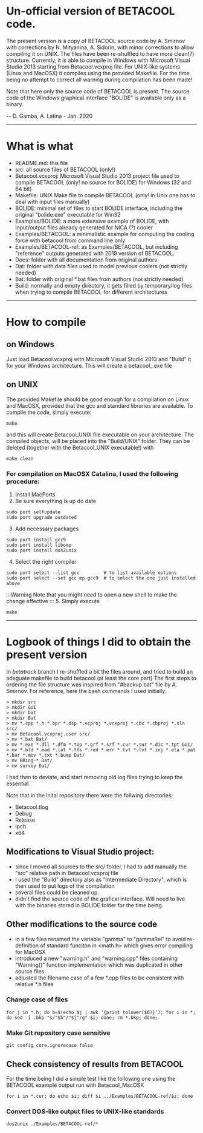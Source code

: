 # Un-official version of BETACOOL code.

The present version is a copy of BETACOOL source code by A. Smirnov with corrections by N. Mityanina, A. Sidorin, with minor corrections to allow compiling it on UNIX.
The files have been re-shuffled to have more clean(?) structure.
Currently, it is able to compile in Windows with Microsoft Visual Studio 2013 starting from Betacool.vcxproj file.
For UNIX-like systems (Linux and MacOSX) it compiles using the provided Makefile.
For the time being no attempt to correct all warning during compilation has been made!

Note that here only the source code of BETACOOL is present. The source code of the Windows graphical interface "BOLIDE" is available only as a binary. 

-- D. Gamba, A. Latina - Jan. 2020

---
# What is what

- README.md:         this file
- src:               all source files of BETACOOL (only!)
- Betacool.vcxproj:  Microsoft Visual Studio 2013 project file used to compile BETACOOL (only! no source for BOLIDE) for Windows (32 and 64 bit)
- Makefile:          UNIX Make file to compile BETACOOL (only! in Unix one has to deal with input files manually)
- BOLIDE:            minimal set of files to start BOLIDE interface, including the original "bolide.exe" executable for Win32
- Examples/BOLIDE:   a more extensive example of BOLIDE, with input/output files already generated for NICA (?) cooler
- Examples/BETACOOL: a minimalistic example for computing the cooling force with betacool from command line only 
- Examples/BETACOOL-ref: as Examples/BETACOOL, but including "reference" outputs generated with 2019 version of BETACOOL. 
- Docs:              folder with all documentation from original authors
- Dat:               folder with data files used to model previous coolers (not strictly needed)
- Bat:               folder with original *.bat files from authors (not strictly needed)
- Build:             normally and empty directory, it gets filled by temporary/log files when trying to compile BETACOOL for different architectures

---
# How to compile

## on Windows
Just load Betacool.vcxproj with Microsoft Visual Studio 2013 and "Build" it for your Windows architecture. 
This will create a betacool_<arc>.exe file 


## on UNIX
The provided Makefile should be good enough for a compilation on Linux and MacOSX, provided that the gcc and standard libraries are available.
To compile the code, simply execute:
```
make
```
and this will create Betacool_UNIX file executable on your architecture.
The compiled objects, will be placed into the "Build/UNIX" folder. They can be deleted (together with the Betacool_UNIX executable!) with
```
make clean
```

### For compilation on MacOSX Catalina, I used the following procedure:
1. Install MacPorts
2. Be sure everything is up do date
```
sudo port selfupdate
sudo port upgrade outdated
```
3. Add necessary packages
```
sudo port install gcc9
sudo port install libomp
sudo port install dos2unix
```
4. Select the right compiler
```
sudo port select --list gcc         # to list available options
sudo port select --set gcc mp-gcc9  # to select the one just installed above
```
:::Warning
Note that you might need to open a new shell to make the change effective
:::
5. Simply execute
```
make
```

---
# Logbook of things I did to obtain the present version

In _betatrack_ branch I re-shuffled a bit the files around, and tried to build an adeguate makefile to build betacool (at least the core part)
The first steps to ordering the file structure was inspired from "#backup.bat" file by A. Smirnov. 
For reference, here the bash commands I used initially:

```
> mkdir src
> mkdir GUI
> mkdir Dat
> mkdir Bat
> mv *.cpp *.h *.bpr *.dsp *.vcproj *.vcxproj *.cbx *.cbproj *.sln src/
> mv Betacool.vcxproj.user src/
> mv *.bat Bat/
> mv *.exe *.dll *.dfm *.top *.grf *.srf *.cur *.sur *.dic *.tpt GUI/
> mv *.bld *.mad *.lat *.tfs *.red *.err *.tvt *.lvt *.inj *.ela *.pat *.bar *.mov *.txt *.bump Dat/
> mv BRing-* Dat/
> mv survey Dat/
```
I had then to deviate, and start removing old log files trying to keep the essential.

Note that in the inital repository there were the follwing directories:
- Betacool.tlog
- Debug
- Release
- ipch
- x64

## Modifications to Visual Studio project:
- since I moved all sources to the src/ folder, I had to add manually the "src\" relative path in Betacool.vcxproj file
- I used the "Build" directory also as "Intermediate Directory", which is then used to put logs of the compilation 
- several files could be cleaned up.
- didn't find the source code of the grafical interface. Will need to live with the binaries stored in BOLIDE folder for the time being.

## Other modifications to the source code
- in a few files renamed the variable "gamma" to "gammaRel" to avoid re-definition of standard funciton in <math.h> which gives error compiling for MacOSX
- introduced a new "warning.h" and "warning.cpp" files containing "Warning()" function implementation which was duplicated in other source files
- adjusted the filename case of a few *.cpp files to be consistent with relative *.h files  

### Change case of files
```
for j in *.h; do b=$(echo $j | awk '{print tolower($0)}'); for i in *; do sed -i .bkp "s/"$b"/"$j"/g" $i; done; rm *.bkp; done;
```

### Make Git repository case sensitive
```
git config core.ignorecase false
```

## Check consistency of results from BETACOOL
For the time being I did a simple test like the following one using the BETACOOL example output run with Betacool_MacOSX
```
for i in *.cur; do echo $i; diff $i ../Examples/BETACOOL-ref/$i; done
```

### Convert DOS-like output files to UNIX-like standards
```
dos2unix ./Examples/BETACOOL-ref/*
```
